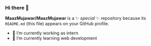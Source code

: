 ### Hi there 👋


**MaazMujawar/MaazMujawar** is a ✨ _special_ ✨ repository because its `README.md` (this file) appears on your GitHub profile.

- 🔭 I’m currently working as intern
- 🌱 I’m currently learning web development

